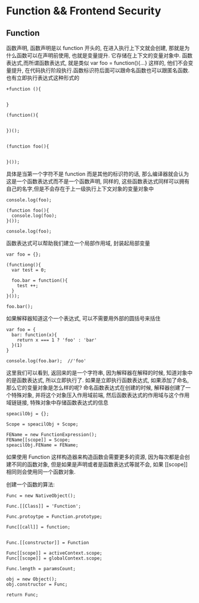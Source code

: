 # Function && Frontend Security


## Function 
函数声明, 函数声明是以 function 开头的, 在进入执行上下文就会创建, 那就是为什么函数可以在声明前使用, 也就是变量提升. 它存储在上下文的变量对象中.
函数表达式,而所谓函数表达式, 就是类似 var foo = function(){...} 这样的, 他们不会变量提升, 在代码执行阶段执行.函数标识符后面可以跟命名函数也可以跟匿名函数.
也有立即执行表达式这种形式的
```
+function (){


}

(function(){


})();


(function foo(){


}());

```
具体是当第一个字符不是 function 而是其他的标识符的话, 那么编译器就会认为这是一个函数表达式而不是一个函数声明, 同样的, 这些函数表达式同样可以拥有自己的名字,但是不会存在于上一级执行上下文对象的变量对象中
```
console.log(foo);

(function foo(){
  console.log(foo);
}());

console.log(foo);
```
函数表达式可以帮助我们建立一个局部作用域, 封装起局部变量
```
var foo = {};

(functiong(){
  var test = 0;

  foo.bar = function(){
    test ++;
  }
}());

foo.bar();
```
如果解释器知道这个一个表达式, 可以不需要用外部的圆括号来括住
```
var foo = {
  bar: function(x){
    return x === 1 ? 'foo' : 'bar'
  }(1)
}

console.log(foo.bar);  //'foo'
```
这里我们可以看到, 返回来的是一个字符串, 因为解释器在解释的时候, 知道对象中的是函数表达式, 所以立即执行了.
如果是立即执行函数表达式, 如果添加了命名, 那么它的变量对象是怎么样的呢? 命名函数表达式在创建的时候, 解释器创建了一个特殊对象, 并将这个对象压入作用域前端, 然后函数表达式的作用域与这个作用域链链接, 特殊对象中存储函数表达式的信息
```
speacilObj = {};

Scope = speacilObj + Scope;

FEName = new FunctionExpression();
FEName[[scope]] = Scope;
speacilObj.FEName = FEName;

```
如果使用 Function 这样构造器来构造函数会需要更多的资源, 因为每次都是会创建不同的函数对象, 但是如果是声明或者是函数表达式等就不会, 如果 [[scope]] 相同则会使用同一个函数对象.

创建一个函数的算法:
```
Func = new NativeObject();

Func.[[Class]] = 'Function';

Func.protoytpe = Function.prototype;

Func[[call]] = function;


Func.[[constructor]] = Function

Func[[scope]] = activeContext.scope;
Func[[scope]] = globalContext.scope;

Func.length = paramsCount;

obj = new Object();
obj.constructor = Func;

return Func;
```





